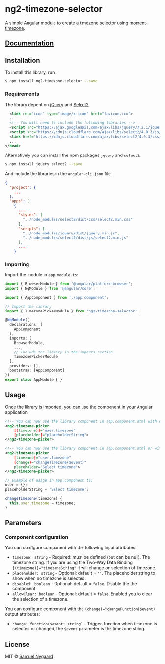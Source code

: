 # ng2-timezone-selector

A simple Angular module to create a timezone selector using [moment-timezone](https://github.com/moment/moment-timezone).

<!--## [Demo](https://samuelnygaard.github.io/ng2-timezone-selector/) | [Documentation](https://samuelnygaard.github.io/ng2-timezone-selector/docs/)-->
## [Documentation](https://samuelnygaard.github.io/ng2-timezone-selector/docs/)

## Installation

To install this library, run:

```bash
$ npm install ng2-timezone-selector --save
```

### Requirements

The library depent on [jQuery](https://github.com/jquery/jquery) and [Select2](https://github.com/select2/select2)

```xml
  <link rel="icon" type="image/x-icon" href="favicon.ico">
  ...
  <!-- You will need to include the following libraries -->
  <script src="https://ajax.googleapis.com/ajax/libs/jquery/3.2.1/jquery.min.js"></script>
  <script src="https://cdnjs.cloudflare.com/ajax/libs/select2/4.0.3/js/select2.min.js"></script>
  <link href="https://cdnjs.cloudflare.com/ajax/libs/select2/4.0.3/css/select2.min.css" rel="stylesheet" />
  ...
</head>
```

Alternatively you can install the npm packages `jquery` and `select2`:

```bash
$ npm install jquery select2 --save
```

And include the libraries in the `angular-cli.json` file:

```json
{
  "project": {
    ...
  },
  "apps": [
    {
      ...
      "styles": [
        "../node_modules/select2/dist/css/select2.min.css"
      ],
      "scripts": [
        "../node_modules/jquery/dist/jquery.min.js",
        "../node_modules/select2/dist/js/select2.min.js"
      ],
      ...
    }
```

### Importing

Import the module in `app.module.ts`:

```typescript
import { BrowserModule } from '@angular/platform-browser';
import { NgModule } from '@angular/core';

import { AppComponent } from './app.component';

// Import the library
import { TimezonePickerModule } from 'ng2-timezone-selector';

@NgModule({
  declarations: [
    AppComponent
  ],
  imports: [
    BrowserModule,
    ...,
    // Include the library in the imports section
    TimezonePickerModule
  ],
  providers: [],
  bootstrap: [AppComponent]
})
export class AppModule { }
```

## Usage

Once the library is imported, you can use the component in your Angular application:

```xml
<!-- You can now use the library component in app.component.html with double-binding: -->
<ng2-timezone-picker 
    [(timezone)]="user.timezone"
    [placeholder]="placeholderString">
</ng2-timezone-picker>
```

```xml
<!-- You can now use the library component in app.component.html or with single-binding and a change function  -->
<ng2-timezone-picker 
    [timezone]="user.timezone"
    (change)="changeTimezone($event)"
    placeholder="Select timezone">
</ng2-timezone-picker>
```

```typescript
// Example of usage in app.component.ts:
user = {};
placeholderString = 'Select timezone';

changeTimezone(timezone) {
  this.user.timezone = timezone;
}
```

## Parameters

### Component configuration

You can configure component with the following input attributes:

  * `timezone: string` - Required: must be defined (but can be null). The timezone string. If you are using the Two-Way Data Binding `[(timezone)]="timezoneString"` it will change on selection of timezone. 
  * `placeholder: string` - Optional: default = `''`. The placeholder string to show when no timezone is selected.
  * `disabled: boolean` - Optional: default = `false`. Disable the the component.
  * `allowClear: boolean` - Optional: default = `false`. Enabled you to clear the selection of a timezone.

You can configure component with the `(change)="changeFunction($event)` output attributes:
  * `change: function($event: string)` - Trigger-function when timezone is selected or changed, the `$event` parameter is the timezone string.

## License

MIT © [Samuel Nygaard](mailto:teamnygaard@gmail.com)